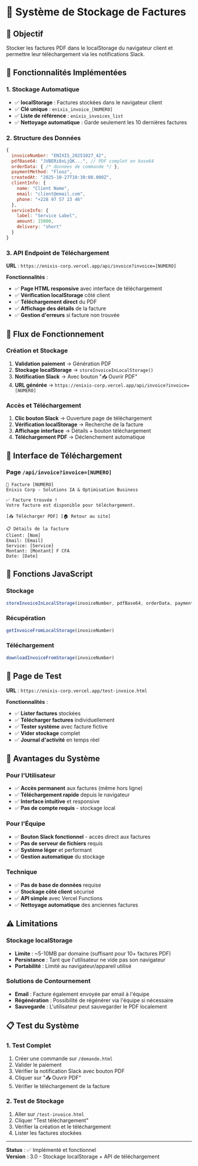 # 💾 Système de Stockage de Factures

## 🎯 Objectif
Stocker les factures PDF dans le localStorage du navigateur client et permettre leur téléchargement via les notifications Slack.

## 🔧 Fonctionnalités Implémentées

### **1. Stockage Automatique**
- ✅ **localStorage** : Factures stockées dans le navigateur client
- ✅ **Clé unique** : `enixis_invoice_[NUMERO]`
- ✅ **Liste de référence** : `enixis_invoices_list`
- ✅ **Nettoyage automatique** : Garde seulement les 10 dernières factures

### **2. Structure des Données**
```javascript
{
  invoiceNumber: "ENIXIS_20251027_42",
  pdfBase64: "JVBERi0xLjQK...", // PDF complet en base64
  orderData: { /* données de commande */ },
  paymentMethod: "Flooz",
  createdAt: "2025-10-27T10:30:00.000Z",
  clientInfo: {
    name: "Client Name",
    email: "client@email.com",
    phone: "+228 97 57 23 46"
  },
  serviceInfo: {
    label: "Service Label",
    amount: 15000,
    delivery: "short"
  }
}
```

### **3. API Endpoint de Téléchargement**
**URL** : `https://enixis-corp.vercel.app/api/invoice?invoice=[NUMERO]`

**Fonctionnalités** :
- ✅ **Page HTML responsive** avec interface de téléchargement
- ✅ **Vérification localStorage** côté client
- ✅ **Téléchargement direct** du PDF
- ✅ **Affichage des détails** de la facture
- ✅ **Gestion d'erreurs** si facture non trouvée

## 🔄 Flux de Fonctionnement

### **Création et Stockage**
1. **Validation paiement** → Génération PDF
2. **Stockage localStorage** → `storeInvoiceInLocalStorage()`
3. **Notification Slack** → Avec bouton "📥 Ouvrir PDF"
4. **URL générée** → `https://enixis-corp.vercel.app/api/invoice?invoice=[NUMERO]`

### **Accès et Téléchargement**
1. **Clic bouton Slack** → Ouverture page de téléchargement
2. **Vérification localStorage** → Recherche de la facture
3. **Affichage interface** → Détails + bouton téléchargement
4. **Téléchargement PDF** → Déclenchement automatique

## 📱 Interface de Téléchargement

### **Page `/api/invoice?invoice=[NUMERO]`**
```
📄 Facture [NUMERO]
Enixis Corp - Solutions IA & Optimisation Business

✅ Facture trouvée !
Votre facture est disponible pour téléchargement.

[📥 Télécharger PDF] [🏠 Retour au site]

📋 Détails de la facture
Client: [Nom]
Email: [Email]
Service: [Service]
Montant: [Montant] F CFA
Date: [Date]
```

## 🔧 Fonctions JavaScript

### **Stockage**
```javascript
storeInvoiceInLocalStorage(invoiceNumber, pdfBase64, orderData, paymentMethod)
```

### **Récupération**
```javascript
getInvoiceFromLocalStorage(invoiceNumber)
```

### **Téléchargement**
```javascript
downloadInvoiceFromStorage(invoiceNumber)
```

## 🧪 Page de Test

**URL** : `https://enixis-corp.vercel.app/test-invoice.html`

**Fonctionnalités** :
- ✅ **Lister factures** stockées
- ✅ **Télécharger factures** individuellement
- ✅ **Tester système** avec facture fictive
- ✅ **Vider stockage** complet
- ✅ **Journal d'activité** en temps réel

## 🚀 Avantages du Système

### **Pour l'Utilisateur**
- ✅ **Accès permanent** aux factures (même hors ligne)
- ✅ **Téléchargement rapide** depuis le navigateur
- ✅ **Interface intuitive** et responsive
- ✅ **Pas de compte requis** - stockage local

### **Pour l'Équipe**
- ✅ **Bouton Slack fonctionnel** - accès direct aux factures
- ✅ **Pas de serveur de fichiers** requis
- ✅ **Système léger** et performant
- ✅ **Gestion automatique** du stockage

### **Technique**
- ✅ **Pas de base de données** requise
- ✅ **Stockage côté client** sécurisé
- ✅ **API simple** avec Vercel Functions
- ✅ **Nettoyage automatique** des anciennes factures

## ⚠️ Limitations

### **Stockage localStorage**
- **Limite** : ~5-10MB par domaine (suffisant pour 10+ factures PDF)
- **Persistance** : Tant que l'utilisateur ne vide pas son navigateur
- **Portabilité** : Limité au navigateur/appareil utilisé

### **Solutions de Contournement**
- **Email** : Facture également envoyée par email à l'équipe
- **Régénération** : Possibilité de régénérer via l'équipe si nécessaire
- **Sauvegarde** : L'utilisateur peut sauvegarder le PDF localement

## 📋 Test du Système

### **1. Test Complet**
1. Créer une commande sur `/demande.html`
2. Valider le paiement
3. Vérifier la notification Slack avec bouton PDF
4. Cliquer sur "📥 Ouvrir PDF"
5. Vérifier le téléchargement de la facture

### **2. Test de Stockage**
1. Aller sur `/test-invoice.html`
2. Cliquer "Test téléchargement"
3. Vérifier la création et le téléchargement
4. Lister les factures stockées

---

**Status** : ✅ Implémenté et fonctionnel  
**Version** : 3.0 - Stockage localStorage + API de téléchargement